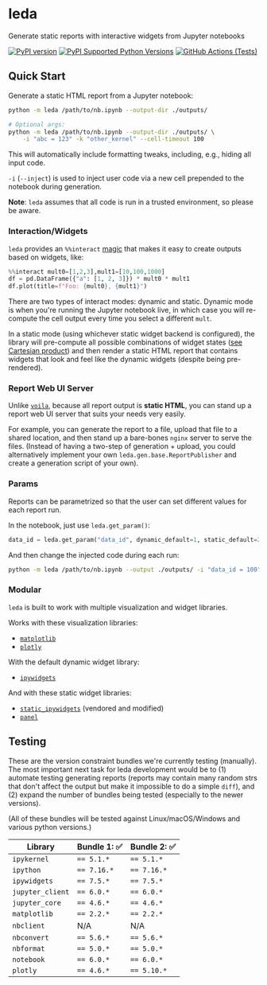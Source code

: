 # leda

Generate static reports with interactive widgets from Jupyter notebooks

[![PyPI version](https://badge.fury.io/py/leda.svg)](https://badge.fury.io/py/leda)
[![PyPI Supported Python Versions](https://img.shields.io/pypi/pyversions/leda.svg)](https://pypi.python.org/pypi/leda/)
[![GitHub Actions (Tests)](https://github.com/ansatzcapital/leda/workflows/Test/badge.svg)](https://github.com/ansatzcapital/leda)

## Quick Start

Generate a static HTML report from a Jupyter notebook:

```bash
python -m leda /path/to/nb.ipynb --output-dir ./outputs/

# Optional args:
python -m leda /path/to/nb.ipynb --output-dir ./outputs/ \
    -i "abc = 123" -k "other_kernel" --cell-timeout 100
```

This will automatically include formatting tweaks, including, e.g., hiding all input code.

`-i` (`--inject`) is used to inject user code via a new cell prepended to the notebook during generation.

**Note**: `leda` assumes that all code is run in a trusted environment, so please be aware.

### Interaction/Widgets

`leda` provides an `%%interact` [magic](https://ipython.readthedocs.io/en/stable/interactive/magics.html)
that makes it easy to create outputs based on widgets, like:

```python
%%interact mult0=[1,2,3],mult1=[10,100,1000]
df = pd.DataFrame({"a": [1, 2, 3]}) * mult0 * mult1
df.plot(title=f"Foo: {mult0}, {mult1}")
```

There are two types of interact modes: dynamic and static. Dynamic mode is when you're running the Jupyter notebook
live, in which case you will re-compute the cell output every time you select a different `mult`.

In a static mode (using whichever static widget backend is configured), the library will pre-compute
all possible combinations of widget states ([see Cartesian product](https://en.wikipedia.org/wiki/Cartesian_product))
and then render a static HTML report that contains widgets that look and feel like the dynamic widgets
(despite being pre-rendered).

### Report Web UI Server

Unlike [`voila`](https://voila.readthedocs.io/en/stable/using.html), because all report output is **static HTML**,
you can stand up a report web UI server that suits your needs very easily.

For example, you can generate the report to a file, upload that file to a shared location, and then stand
up a bare-bones `nginx` server to serve the files. (Instead of having a two-step of generation + upload,
you could alternatively implement your own `leda.gen.base.ReportPublisher` and create a generation script of your own).

### Params

Reports can be parametrized so that the user can set different values for each report run.

In the notebook, just use `leda.get_param()`:

```python
data_id = leda.get_param("data_id", dynamic_default=1, static_default=2)
```

And then change the injected code during each run:

```bash
python -m leda /path/to/nb.ipynb --output ./outputs/ -i "data_id = 100"
```

### Modular

`leda` is built to work with multiple visualization and widget libraries.

Works with these visualization libraries:
- [`matplotlib`](https://matplotlib.org/)
- [`plotly`](https://plotly.com/python/)

With the default dynamic widget library:
- [`ipywidgets`](https://ipywidgets.readthedocs.io/en/stable/)

And with these static widget libraries:
- [`static_ipywidgets`](https://github.com/jakevdp/ipywidgets-static) (vendored and modified)
- [`panel`](https://panel.holoviz.org/)

## Testing

These are the version constraint bundles we're currently testing (manually). The most important next task for leda
development would be to (1) automate testing generating reports (reports may contain many random
strs that don't affect the output but make it impossible to do a simple `diff`), and (2) expand
the number of bundles being tested (especially to the newer versions).

(All of these bundles will be tested against Linux/macOS/Windows and various python versions.)

| Library          | Bundle 1: ✅ | Bundle 2: ✅ |
|------------------|-------------|-------------|
| `ipykernel`      | `== 5.1.*`  | `== 5.1.*`  |
| `ipython`        | `== 7.16.*` | `== 7.16.*` |
| `ipywidgets`     | `== 7.5.*`  | `== 7.5.*`  |
| `jupyter_client` | `== 6.0.*`  | `== 6.0.*`  |
| `jupyter_core`   | `== 4.6.*`  | `== 4.6.*`  |
| `matplotlib`     | `== 2.2.*`  | `== 2.2.*`  |
| `nbclient`       | N/A         | N/A         |
| `nbconvert`      | `== 5.6.*`  | `== 5.6.*`  |
| `nbformat`       | `== 5.0.*`  | `== 5.0.*`  |
| `notebook`       | `== 6.0.*`  | `== 6.0.*`  |
| `plotly`         | `== 4.6.*`  | `== 5.10.*` |

